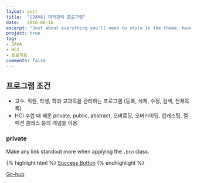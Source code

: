 ```yaml
---
layout: post
title:  "[JAVA] 대학관리 프로그램"
date:   2016-06-16
excerpt: "Just about everything you'll need to style in the theme: headings, paragraphs, blockquotes, tables, code blocks, and more."
project: true
tag:
- JAVA
- HCI
- 프로젝트
comments: false
---
```


## 프로그램 조건
* 교수. 직원, 학생, 학과 교과목을 관리하는 프로그램 (등록, 삭제, 수정, 검색, 전체목록)
* HCI 수업 때 배운 private, public, abstract, 오버로딩, 오버라이딩, 업캐스팅, 컬렉션 클래스 등의 개념을 이용

### private

Make any link standout more when applying the `.btn` class.

{% highlight html %}
<a href="#" class="btn btn-success">Success Button</a>
{% endhighlight %}


<a href="https://github.com/LEEJISU-dev/Java_pbl1" class="btn">Git-hub</a>
